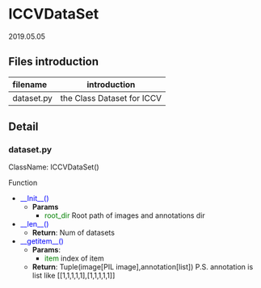 # ICCVDataSet

2019.05.05

## Files introduction

|filename|introduction|
|:----|:-----:|
|dataset.py|the Class Dataset for ICCV|

## Detail

### dataset.py

ClassName: ICCVDataSet()


Function  
- <font color='blue' >\_\_Init\_\_() </font>
  - **Params** 
    - <font color='green' >root_dir</font> Root path of images and annotations dir
- <font color='blue' >\_\_len\_\_() </font>
  - **Return**: Num of datasets
- <font color='blue' >\_\_getitem\_\_() </font>
  - **Params**: 
    - <font color='green' >item</font> index of item 
  - **Return**: Tuple(image[PIL image],annotation[list]) P.S. annotation is list like
    \[[1,1,1,1,1],[1,1,1,1,1]]
